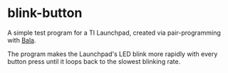 # blink-button
A simple test program for a TI Launchpad, created via pair-programming with [Bala](https://github.com/Balakumaran-Bala).

The program makes the Launchpad's LED blink more rapidly with every button press until it loops back to the slowest blinking rate.